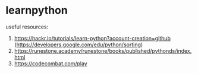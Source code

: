 # learnpython

useful resources:
1. https://hackr.io/tutorials/learn-python?account-creation=github 
(https://developers.google.com/edu/python/sorting) 
2. https://runestone.academy/runestone/books/published/pythonds/index.html
3. https://codecombat.com/play
